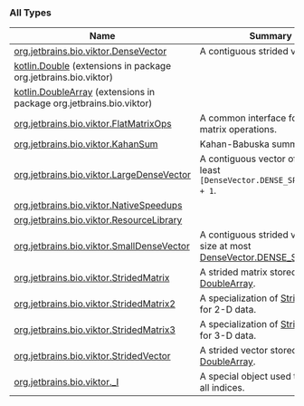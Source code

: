 

### All Types

| Name | Summary |
|---|---|
| [org.jetbrains.bio.viktor.DenseVector](../org.jetbrains.bio.viktor/-dense-vector/index.md) | A contiguous strided vector. |
| [kotlin.Double](../org.jetbrains.bio.viktor/kotlin.-double/index.md) (extensions in package org.jetbrains.bio.viktor) |  |
| [kotlin.DoubleArray](../org.jetbrains.bio.viktor/kotlin.-double-array/index.md) (extensions in package org.jetbrains.bio.viktor) |  |
| [org.jetbrains.bio.viktor.FlatMatrixOps](../org.jetbrains.bio.viktor/-flat-matrix-ops/index.md) | A common interface for whole-matrix operations. |
| [org.jetbrains.bio.viktor.KahanSum](../org.jetbrains.bio.viktor/-kahan-sum/index.md) | Kahan-Babuska summation. |
| [org.jetbrains.bio.viktor.LargeDenseVector](../org.jetbrains.bio.viktor/-large-dense-vector/index.md) | A contiguous vector of size at least `[DenseVector.DENSE_SPLIT_SIZE] + 1`. |
| [org.jetbrains.bio.viktor.NativeSpeedups](../org.jetbrains.bio.viktor/-native-speedups/index.md) |  |
| [org.jetbrains.bio.viktor.ResourceLibrary](../org.jetbrains.bio.viktor/-resource-library/index.md) |  |
| [org.jetbrains.bio.viktor.SmallDenseVector](../org.jetbrains.bio.viktor/-small-dense-vector/index.md) | A contiguous strided vector of size at most [DenseVector.DENSE_SPLIT_SIZE](../org.jetbrains.bio.viktor/-dense-vector/-d-e-n-s-e_-s-p-l-i-t_-s-i-z-e.md). |
| [org.jetbrains.bio.viktor.StridedMatrix](../org.jetbrains.bio.viktor/-strided-matrix/index.md) | A strided matrix stored in a flat [DoubleArray](#). |
| [org.jetbrains.bio.viktor.StridedMatrix2](../org.jetbrains.bio.viktor/-strided-matrix2/index.md) | A specialization of [StridedMatrix](../org.jetbrains.bio.viktor/-strided-matrix/index.md) for 2-D data. |
| [org.jetbrains.bio.viktor.StridedMatrix3](../org.jetbrains.bio.viktor/-strided-matrix3/index.md) | A specialization of [StridedMatrix](../org.jetbrains.bio.viktor/-strided-matrix/index.md) for 3-D data. |
| [org.jetbrains.bio.viktor.StridedVector](../org.jetbrains.bio.viktor/-strided-vector/index.md) | A strided vector stored in a [DoubleArray](#). |
| [org.jetbrains.bio.viktor._I](../org.jetbrains.bio.viktor/_-i.md) | A special object used to denote all indices. |
